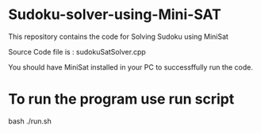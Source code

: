 # Sudoku-solver-using-Mini-SAT

This repository contains the code for Solving Sudoku using MiniSat

Source Code file is : sudokuSatSolver.cpp

You should have MiniSat installed in your PC to successffully run the code.

# To run the program use run script

bash ./run.sh

